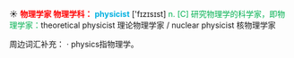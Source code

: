 ☀ <font color="red">**物理学家 物理学科：**</font>
<font color="sky blue">**physicist**</font> ['fɪzɪsɪst] 
<font color="#00b050">n. [C] 研究物理学的科学家，即物理学家：</font>theoretical physicist 理论物理学家 / nuclear physicist 核物理学家

周边词汇补充：
· physics指物理学。
